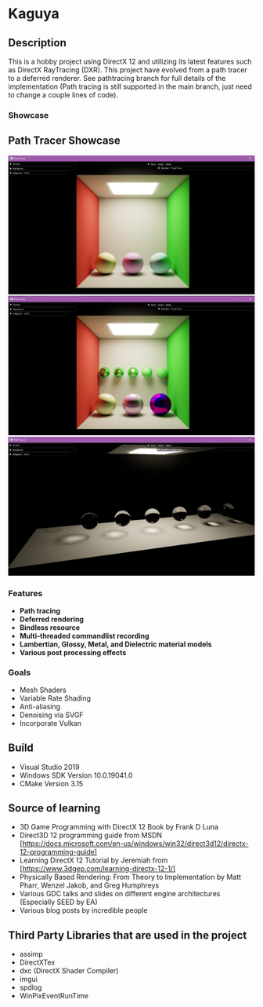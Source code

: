 # Kaguya
## Description
This is a hobby project using DirectX 12 and utilizing its latest features such as DirectX RayTracing (DXR). This project have evolved from a path tracer to a deferred renderer. See pathtracing branch for full details of the implementation (Path tracing is still supported in the main branch, just need to change a couple lines of code).

### Showcase

## Path Tracer Showcase
![1](/Gallery/LambertianSpheresInCornellBox.png?raw=true "LambertianSpheresInCornellBox")
![2](/Gallery/GlossySpheresInCornellBox.png?raw=true "GlossySpheresInCornellBox")
![3](/Gallery/TransparentSpheresOfIncreasingIoR.png?raw=true "TransparentSpheresOfIncreasingIoR")

### Features
+ __Path tracing__
+ __Deferred rendering__
+ __Bindless resource__
+ __Multi-threaded commandlist recording__
+ __Lambertian, Glossy, Metal, and Dielectric material models__
+ __Various post processing effects__

### Goals
+ Mesh Shaders
+ Variable Rate Shading
+ Anti-aliasing
+ Denoising via SVGF
+ Incorporate Vulkan

## Build
+ Visual Studio 2019
+ Windows SDK Version 10.0.19041.0
+ CMake Version 3.15

## Source of learning
+ 3D Game Programming with DirectX 12 Book by Frank D Luna
+ Direct3D 12 programming guide from MSDN [https://docs.microsoft.com/en-us/windows/win32/direct3d12/directx-12-programming-guide]
+ Learning DirectX 12 Tutorial by Jeremiah from [https://www.3dgep.com/learning-directx-12-1/]
+ Physically Based Rendering: From Theory to Implementation by Matt Pharr, Wenzel Jakob, and Greg Humphreys
+ Various GDC talks and slides on different engine architectures (Especially SEED by EA)
+ Various blog posts by incredible people

## Third Party Libraries that are used in the project
+ assimp
+ DirectXTex
+ dxc (DirectX Shader Compiler)
+ imgui
+ spdlog
+ WinPixEventRunTime
